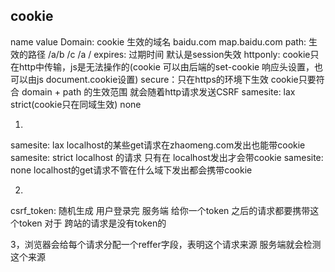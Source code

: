 ## cookie
name
value
Domain: cookie 生效的域名 baidu.com map.baidu.com
path: 生效的路径 /a/b  /c  /a  /
expires: 过期时间 默认是session失效
httponly: cookie只在http中传输，js是无法操作的(cookie 可以由后端的set-cookie 响应头设置，也可以由js document.cookie设置)
secure：只在https的环境下生效
cookie只要符合 domain + path 的生效范围 就会随着http请求发送CSRF
samesite: lax strict(cookie只在同域生效) none

1.
samesite: lax localhost的某些get请求在zhaomeng.com发出也能带cookie
samesite: strict localhost 的请求 只有在 localhost发出才会带cookie
samesite: none localhost的get请求不管在什么域下发出都会携带cookie

2.
csrf_token: 随机生成
用户登录完 服务端 给你一个token
之后的请求都要携带这个token
对于 跨站的请求是没有token的

3，浏览器会给每个请求分配一个reffer字段，表明这个请求来源
    服务端就会检测这个来源
